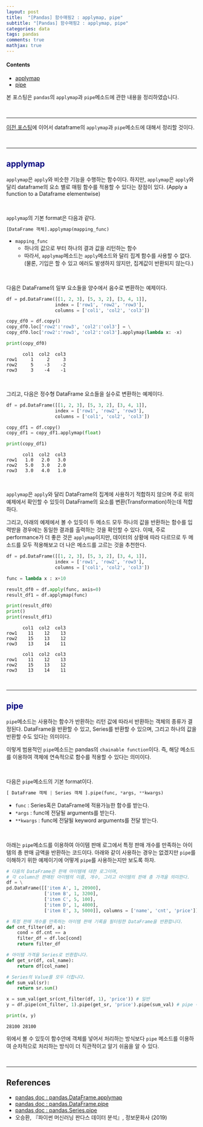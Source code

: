 ```yaml
---
layout: post
title:  "[Pandas] 함수매핑2 : applymap, pipe"
subtitle: "[Pandas] 함수매핑2 : applymap, pipe"
categories: data
tags: pandas
comments: true
mathjax: true
---
```


#### Contents
- [applymap](#applymap)
- [pipe](#pipe)

본 포스팅은 `pandas`의 `applymap`과 `pipe`메소드에 관한 내용을 정리하였습니다.

<br>

---


[이전 포스팅](https://jhryu1208.github.io/data/2022/02/27/Pandas_Apply1/)에 이어서 dataframe의 `applymap`과 `pipe`메소드에 대해서 정리할 것이다.

<br>

---

## <span style="color:navy">applymap<span>

`applymap`은 `apply`와 비슷한 기능을 수행하는 함수이다. 하지만, `applymap`은 `apply`와 달리 dataframe의 요소 별로  매핑 함수를 적용할 수 있다는 장점이 있다.  (Apply a function to a Dataframe elementwise)

<br>

`applymap`의 기본 format은 다음과 같다.

```python
[DataFrame 객체].applymap(mapping_func)
```

- `mapping_func`
    - 하나의 값으로 부터 하나의 결과 값을 리턴하는 함수
    - 따라서,  `applymap`메소드는 `apply`메소드와 달리 집계 함수를 사용할 수 없다.
    (물론, 기입은 할 수 있고 에러도 발생하지 않지만, 집계값이 반환되지 않는다.)

<br>

다음은 DataFrame의 일부 요소들을 양수에서 음수로 변환하는 예제이다.

```python
df = pd.DataFrame([[1, 2, 3], [5, 3, 2], [3, 4, 1]],
                  index = ['row1', 'row2', 'row3'],
                  columns = ['col1', 'col2', 'col3'])

copy_df0 = df.copy()
copy_df0.loc['row2':'row3', 'col2':'col3'] = \
copy_df0.loc['row2':'row3', 'col2':'col3'].applymap(lambda x: -x)

print(copy_df0)
```

```
      col1  col2  col3
row1     1     2     3
row2     5    -3    -2
row3     3    -4    -1
```

<br>

그리고, 다음은 정수형 DataFrame 요소들을 실수로 변환하는 예제이다.

```python
df = pd.DataFrame([[1, 2, 3], [5, 3, 2], [3, 4, 1]],
                  index = ['row1', 'row2', 'row3'],
                  columns = ['col1', 'col2', 'col3'])

copy_df1 = df.copy()
copy_df1 = copy_df1.applymap(float)

print(copy_df1)
```

```
      col1  col2  col3
row1   1.0   2.0   3.0
row2   5.0   3.0   2.0
row3   3.0   4.0   1.0
```

<br>

`applymap`은 `apply`와 달리 DataFrame의 집계에 사용하기 적합하지 않으며  주로 위의 예제에서 확인할 수 있듯이 DataFrame의 요소를 변환(Transformation)하는데 적합하다.

그리고, 아래의 예제에서 볼 수 있듯이  두 메소드 모두 하나의 값을 반환하는 함수를 입력받을 경우에는 동일한 결과를 출력하는 것을 확인할 수 있다. 이때, 주로 performance가 더 좋은 것은 `applymap`이지만, 데이터의 상황에 따라 다르므로 두 메소드를 모두 적용해보고 더 나은 메소드를 고르는 것을 추천한다. 

```python
df = pd.DataFrame([[1, 2, 3], [5, 3, 2], [3, 4, 1]],
                  index = ['row1', 'row2', 'row3'],
                  columns = ['col1', 'col2', 'col3'])

func = lambda x : x+10

result_df0 = df.apply(func, axis=0)
result_df1 = df.applymap(func)

print(result_df0)
print()
print(result_df1)
```

```
      col1  col2  col3
row1    11    12    13
row2    15    13    12
row3    13    14    11

      col1  col2  col3
row1    11    12    13
row2    15    13    12
row3    13    14    11
```

<br>

---

## <span style="color:navy">pipe<span>

`pipe`메소드는 사용하는 함수가 반환하는 리턴 값에 따라서 반환하는 객체의 종류가 결정된다. DataFrame을 반환할 수 있고, Series를 반환할 수 있으며, 그리고 하나의 값을 반환할 수도 있다는 의미이다.

이렇게 범용적인 `pipe`메소드는 pandas의 `chainable function`이다. 즉, 해당 메소드를 이용하여 객체에 연속적으로 함수를 적용할 수 있다는 의미이다. 

<br>

다음은 `pipe`메소드의 기본 format이다.

```python
[ DataFrame 객체 | Series 객체 ].pipe(func, *args, **kwargs)
```

- `func` : Series혹은 DataFrame에 적용가능한 함수를 받는다.
- `*args` : func에 전달될 arguments를 받는다.
- `**kwargs` : func에 전달될 keyword arguments를 전달 받는다.

<br>

아래는 `pipe`메소드를 이용하여 아이템 판매 로그에서 특정 판매 개수를 만족하는 아이템의 총 판매 금액을 반환하는 코드이다. 아래와 같이 사용하는 경우는 없겠지만 `pipe`를 이해하기 위한 예제이기에 어떻게 `pipe`를 사용하는지만 보도록 하자.

```python
# 다음의 DataFrame은 판매 아이템에 대한 로그이며, 
# 각 column은 판매된 아이템의 이름, 개수, 그리고 아이템의 판매 총 가격을 의미한다.
df = \
pd.DataFrame([['item A', 1, 20900],
              ['item B', 1, 3200],
              ['item C', 5, 100],
              ['item D', 1, 4000],
              ['item E', 3, 5000]], columns = ['name', 'cnt', 'price'])

# 특정 판매 개수를 만족하는 아이템 판매 기록을 필터링한 DataFrame을 반환합니다.
def cnt_filter(df, a):
    cond = df.cnt == a
    filter_df = df.loc[cond]
    return filter_df

# 아이템 가격을 Series로 반환합니다.
def get_sr(df, col_name):
    return df[col_name]

# Series의 Value를 모두 더합니다.
def sum_val(sr):
    return sr.sum()

x = sum_val(get_sr(cnt_filter(df, 1), 'price')) # 일반
y = df.pipe(cnt_filter, 1).pipe(get_sr, 'price').pipe(sum_val) # pipe 이용

print(x, y)
```

```
28100 28100
```

위에서 볼 수 있듯이 함수안에 객체를 넣어서 처리하는 방식보다 `pipe` 메소드를 이용하여 순차적으로 처리하는 방식이 더 직관적이고 알기 쉬움을 알 수 있다.

<br>

---

## References

- [pandas doc : pandas.DataFrame.applymap](https://pandas.pydata.org/docs/reference/api/pandas.DataFrame.applymap.html?highlight=applymap)
- [pandas doc : pandas.DataFrame.pipe](https://pandas.pydata.org/docs/reference/api/pandas.DataFrame.pipe.html?highlight=pipe)
- [pandas doc : pandas.Series.pipe](https://pandas.pydata.org/docs/reference/api/pandas.Series.pipe.html?highlight=pipe#pandas.Series.pipe)
- 오승환, 『파이썬 머신러닝 판다스 데이터 분석』, 정보문화사 (2019)